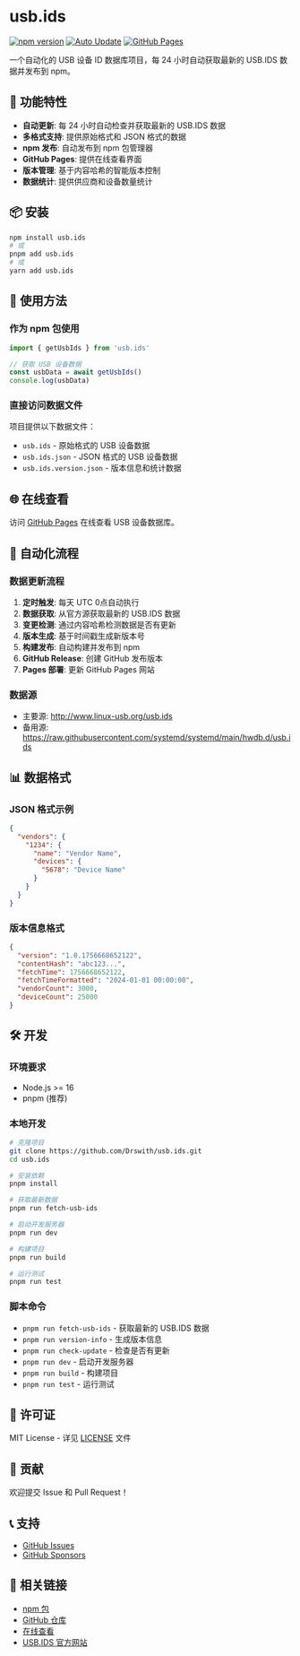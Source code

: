 # usb.ids

[![npm version](https://badge.fury.io/js/usb.ids.svg)](https://badge.fury.io/js/usb.ids)
[![Auto Update](https://github.com/Drswith/usb.ids/actions/workflows/auto-update.yml/badge.svg)](https://github.com/Drswith/usb.ids/actions/workflows/auto-update.yml)
[![GitHub Pages](https://github.com/Drswith/usb.ids/actions/workflows/github-pages.yml/badge.svg)](https://github.com/Drswith/usb.ids/actions/workflows/github-pages.yml)

一个自动化的 USB 设备 ID 数据库项目，每 24 小时自动获取最新的 USB.IDS 数据并发布到 npm。

## 🚀 功能特性

- **自动更新**: 每 24 小时自动检查并获取最新的 USB.IDS 数据
- **多格式支持**: 提供原始格式和 JSON 格式的数据
- **npm 发布**: 自动发布到 npm 包管理器
- **GitHub Pages**: 提供在线查看界面
- **版本管理**: 基于内容哈希的智能版本控制
- **数据统计**: 提供供应商和设备数量统计

## 📦 安装

```bash
npm install usb.ids
# 或
pnpm add usb.ids
# 或
yarn add usb.ids
```

## 🔧 使用方法

### 作为 npm 包使用

```javascript
import { getUsbIds } from 'usb.ids'

// 获取 USB 设备数据
const usbData = await getUsbIds()
console.log(usbData)
```

### 直接访问数据文件

项目提供以下数据文件：

- `usb.ids` - 原始格式的 USB 设备数据
- `usb.ids.json` - JSON 格式的 USB 设备数据
- `usb.ids.version.json` - 版本信息和统计数据

## 🌐 在线查看

访问 [GitHub Pages](https://drswith.github.io/usb.ids/) 在线查看 USB 设备数据库。

## 🤖 自动化流程

### 数据更新流程

1. **定时触发**: 每天 UTC 0点自动执行
2. **数据获取**: 从官方源获取最新的 USB.IDS 数据
3. **变更检测**: 通过内容哈希检测数据是否有更新
4. **版本生成**: 基于时间戳生成新版本号
5. **构建发布**: 自动构建并发布到 npm
6. **GitHub Release**: 创建 GitHub 发布版本
7. **Pages 部署**: 更新 GitHub Pages 网站

### 数据源

- 主要源: http://www.linux-usb.org/usb.ids
- 备用源: https://raw.githubusercontent.com/systemd/systemd/main/hwdb.d/usb.ids

## 📊 数据格式

### JSON 格式示例

```json
{
  "vendors": {
    "1234": {
      "name": "Vendor Name",
      "devices": {
        "5678": "Device Name"
      }
    }
  }
}
```

### 版本信息格式

```json
{
  "version": "1.0.1756668652122",
  "contentHash": "abc123...",
  "fetchTime": 1756668652122,
  "fetchTimeFormatted": "2024-01-01 00:00:00",
  "vendorCount": 3000,
  "deviceCount": 25000
}
```

## 🛠️ 开发

### 环境要求

- Node.js >= 16
- pnpm (推荐)

### 本地开发

```bash
# 克隆项目
git clone https://github.com/Drswith/usb.ids.git
cd usb.ids

# 安装依赖
pnpm install

# 获取最新数据
pnpm run fetch-usb-ids

# 启动开发服务器
pnpm run dev

# 构建项目
pnpm run build

# 运行测试
pnpm run test
```

### 脚本命令

- `pnpm run fetch-usb-ids` - 获取最新的 USB.IDS 数据
- `pnpm run version-info` - 生成版本信息
- `pnpm run check-update` - 检查是否有更新
- `pnpm run dev` - 启动开发服务器
- `pnpm run build` - 构建项目
- `pnpm run test` - 运行测试

## 📄 许可证

MIT License - 详见 [LICENSE](LICENSE) 文件

## 🤝 贡献

欢迎提交 Issue 和 Pull Request！

## 📞 支持

- [GitHub Issues](https://github.com/Drswith/usb.ids/issues)
- [GitHub Sponsors](https://github.com/sponsors/Drswith)

## 🔗 相关链接

- [npm 包](https://www.npmjs.com/package/usb.ids)
- [GitHub 仓库](https://github.com/Drswith/usb.ids)
- [在线查看](https://drswith.github.io/usb.ids/)
- [USB.IDS 官方网站](http://www.linux-usb.org/usb.ids)
